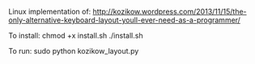 Linux implementation of:
http://kozikow.wordpress.com/2013/11/15/the-only-alternative-keyboard-layout-youll-ever-need-as-a-programmer/

To install:
chmod +x install.sh
./install.sh

To run:
sudo python kozikow_layout.py
